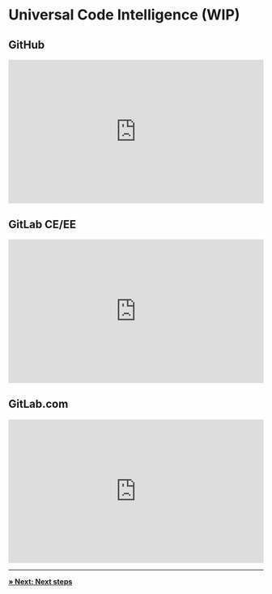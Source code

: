 # Universal Code Intelligence (WIP)

<!-- 
OUTLINE

- Explain browse extension and native code intelligence options
- Explain browser extension can be a good way to go initially as it works without any additional admin configuration.
- Main goal is to show we have a dead simple way to bring code intel to every repository on every code host for free.

The code host integration sections will most likely embed these same videos there. That's fine because we can't count on a developer viewing every single page, and the double-up doesn't hurt in any case.
-->

## GitHub

<div style="padding:56.25% 0 0 0;position:relative;">
    <iframe src="https://www.youtube.com/embed/kRFeSK5yCh8" style="position:absolute;top:0;left:0;width:100%;height:100%;" frameborder="0" webkitallowfullscreen="" mozallowfullscreen="" allowfullscreen=""></iframe>
</div>

## GitLab CE/EE

<div style="padding:56.25% 0 0 0;position:relative;">
    <iframe src="https://www.youtube.com/embed/jfF84lYZg2c" style="position:absolute;top:0;left:0;width:100%;height:100%;" frameborder="0" webkitallowfullscreen="" mozallowfullscreen="" allowfullscreen=""></iframe>
</div>

## GitLab.com

<div style="padding:56.25% 0 0 0;position:relative;">
    <iframe src="https://www.youtube.com/embed/qJDbuML5jFU" style="position:absolute;top:0;left:0;width:100%;height:100%;" frameborder="0" webkitallowfullscreen="" mozallowfullscreen="" allowfullscreen=""></iframe>
</div>

---

[**» Next: Next steps**](next_steps.md)
